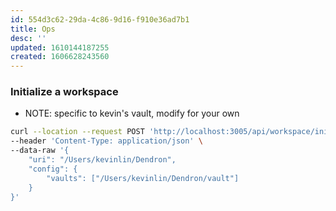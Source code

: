 ```yaml
---
id: 554d3c62-29da-4c86-9d16-f910e36ad7b1
title: Ops
desc: ''
updated: 1610144187255
created: 1606628243560
---
```


### Initialize a workspace

- NOTE: specific to kevin's vault, modify for your own

```bash
curl --location --request POST 'http://localhost:3005/api/workspace/initialize' \
--header 'Content-Type: application/json' \
--data-raw '{
    "uri": "/Users/kevinlin/Dendron",
    "config": {
        "vaults": ["/Users/kevinlin/Dendron/vault"]
    }
}'
```

